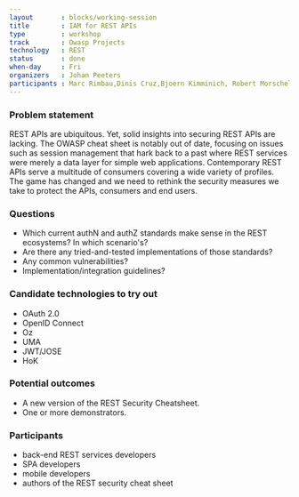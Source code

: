 ```yaml
---
layout       : blocks/working-session
title        : IAM for REST APIs
type         : workshop
track        : Owasp Projects
technology   : REST
status       : done
when-day     : Fri
organizers   : Johan Peeters
participants : Marc Rimbau,Dinis Cruz,Bjoern Kimminich, Robert Morschel
---
```


### Problem statement

REST APIs are ubiquitous. Yet, solid insights into securing REST APIs are lacking. The OWASP cheat sheet is notably out of date, focusing on issues such as session management that hark back to a past where REST services were merely a data layer for simple web applications. Contemporary REST APIs serve a multitude of consumers covering a wide variety of profiles. The game has changed and we need to rethink the security measures we take to protect the APIs, consumers and end users.

### Questions

* Which current authN and authZ standards make sense in the REST ecosystems? In which scenario's?
* Are there any tried-and-tested implementations of those standards?
* Any common vulnerabilities?
* Implementation/integration guidelines?

### Candidate technologies to try out

* OAuth 2.0
* OpenID Connect
* Oz
* UMA
* JWT/JOSE
* HoK

### Potential outcomes

* A new version of the REST Security Cheatsheet.
* One or more demonstrators.

### Participants

* back-end REST services developers
* SPA developers
* mobile developers
* authors of the REST security cheat sheet
